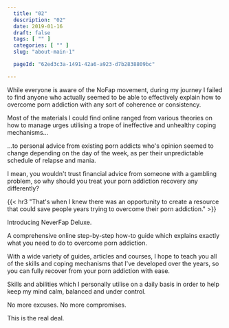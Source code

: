 ```yaml
---
  title: "02"
  description: "02"
  date: 2019-01-16
  draft: false
  tags: [ "" ]
  categories: [ "" ]
  slug: "about-main-1"

  pageId: "62ed3c3a-1491-42a6-a923-d7b2838809bc"

---
```


While everyone is aware of the NoFap movement, during my journey I failed to find anyone who actually seemed to be able to effectively explain how to overcome porn addiction with any sort of coherence or consistency.

Most of the materials I could find online ranged from various theories on how to manage urges utilising a trope of ineffective and unhealthy coping mechanisms...

...to personal advice from existing porn addicts who's opinion seemed to change depending on the day of the week, as per their unpredictable schedule of relapse and mania.

I mean, you wouldn't trust financial advice from someone with a gambling problem, so why should you treat your porn addiction recovery any differently?


{{< hr3 "That's when I knew there was an opportunity to create a resource that could save people years trying to overcome their porn addiction." >}}


Introducing NeverFap Deluxe.

A comprehensive online step-by-step how-to guide which explains exactly what you need to do to overcome porn addiction.

With a wide variety of guides, articles and courses, I hope to teach you all of the skills and coping mechanisms that I've developed over the years, so you can fully recover from your porn addiction with ease.

Skills and abilities which I personally utilise on a daily basis in order to help keep my mind calm, balanced and under control.

No more excuses. No more compromises.

This is the real deal.

<!-- 
<a class="link" href="https://neverfapdeluxe.com/articles/what-makes-neverfap-so-different/">This is the real deal.</a> -->
<!-- 
If I had to describe what NeverFap Deluxe is, I would describe it as an online resource that is dedicated to teaching people healthy coping mechanisms.

Ultimately, effective porn recovery is about learning healthy coping mechanisms which are designed to be empower you in a sustainable way. -->
